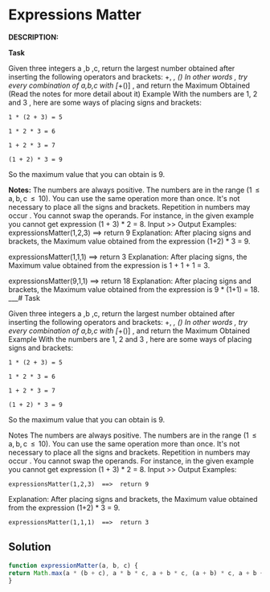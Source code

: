 # Expressions Matter

**DESCRIPTION:**

**Task**

Given three integers a ,b ,c, return the largest number obtained after inserting the following operators and brackets: +, *, ()
In other words , try every combination of a,b,c with [*+()] , and return the Maximum Obtained (Read the notes for more detail about it)
Example
With the numbers are 1, 2 and 3 , here are some ways of placing signs and brackets:

`1 * (2 + 3) = 5`


`1 * 2 * 3 = 6`

`1 + 2 * 3 = 7`

`(1 + 2) * 3 = 9`

So the maximum value that you can obtain is 9.

**Notes:**
The numbers are always positive.
The numbers are in the range (1  ≤  a, b, c  ≤  10).
You can use the same operation more than once.
It's not necessary to place all the signs and brackets.
Repetition in numbers may occur .
You cannot swap the operands. For instance, in the given example you cannot get expression (1 + 3) * 2 = 8.
Input >> Output Examples:
expressionsMatter(1,2,3)  ==>  return 9
Explanation:
After placing signs and brackets, the Maximum value obtained from the expression (1+2) * 3 = 9.

expressionsMatter(1,1,1)  ==>  return 3
Explanation:
After placing signs, the Maximum value obtained from the expression is 1 + 1 + 1 = 3.

expressionsMatter(9,1,1)  ==>  return 18
Explanation:
After placing signs and brackets, the Maximum value obtained from the expression is 9 * (1+1) = 18. ___# Task

Given three integers a ,b ,c, return the largest number obtained after inserting the following operators and brackets: +, *, ()
In other words , try every combination of a,b,c with [*+()] , and return the Maximum Obtained
Example
With the numbers are 1, 2 and 3 , here are some ways of placing signs and brackets:

`1 * (2 + 3) = 5`

`1 * 2 * 3 = 6`

`1 + 2 * 3 = 7`

`(1 + 2) * 3 = 9`

So the maximum value that you can obtain is 9.

Notes
The numbers are always positive.
The numbers are in the range (1  ≤  a, b, c  ≤  10).
You can use the same operation more than once.
It's not necessary to place all the signs and brackets.
Repetition in numbers may occur .
You cannot swap the operands. For instance, in the given example you cannot get expression (1 + 3) * 2 = 8.
Input >> Output Examples:

`expressionsMatter(1,2,3)  ==>  return 9`

Explanation:
After placing signs and brackets, the Maximum value obtained from the expression (1+2) * 3 = 9.

`expressionsMatter(1,1,1)  ==>  return 3`

## Solution

```javascript
function expressionMatter(a, b, c) {
return Math.max(a * (b + c), a * b * c, a + b * c, (a + b) * c, a + b + c);
}
```

